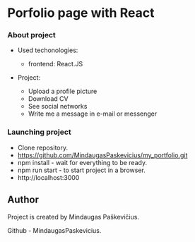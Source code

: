 # Porfolio page with React


### About project

* Used techonologies:
    - frontend: React.JS

* Project:
    - Upload a profile picture
    - Download CV
    - See social networks
    - Write me a message in e-mail or messenger
    

### Launching project

- Clone repository.
- https://github.com/MindaugasPaskevicius/my_portfolio.git
- npm install - wait for everything to be ready.
- npm run start - to start project in a browser.
- http://localhost:3000


## Author

Project is created by Mindaugas Paškevičius.

Github - MindaugasPaskevicius.